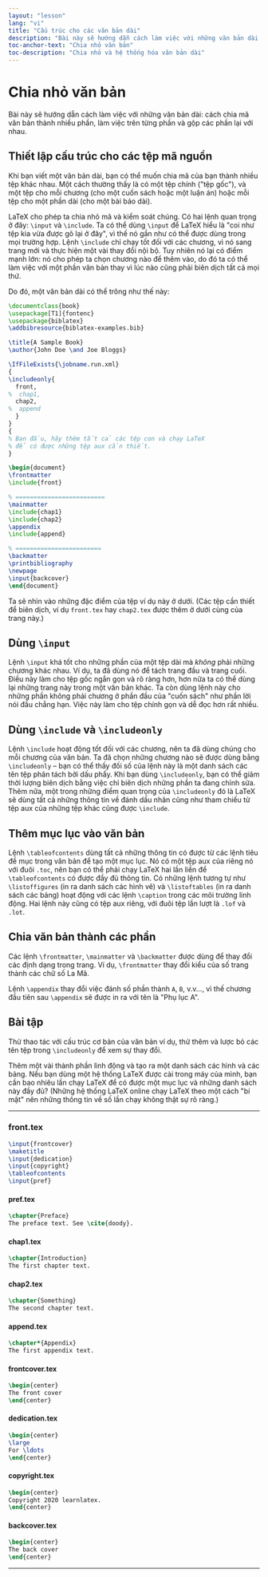 ```yaml
---
layout: "lesson"
lang: "vi"
title: "Cấu trúc cho các văn bản dài"
description: "Bài này sẽ hướng dẫn cách làm việc với những văn bản dài: cách chia mã văn bản thành nhiều phần, làm việc trên từng phần và gộp các phần lại với nhau."
toc-anchor-text: "Chia nhỏ văn bản"
toc-description: "Chia nhỏ và hệ thống hóa văn bản dài"
---
```


# Chia nhỏ văn bản

<span class="summary">Bài này sẽ hướng dẫn cách làm việc với những văn bản dài:
cách chia mã văn bản thành nhiều phần, làm việc trên từng phần và gộp các phần
lại với nhau.</span>

<script>
preincludes = {
 "pre0": {
    "pre1": "front.tex",
    "pre2": "pref.tex",
    "pre3": "chap1.tex",
    "pre4": "chap2.tex",
    "pre5": "append.tex",
    "pre6": "frontcover.tex",
    "pre7": "dedication.tex",
    "pre8": "copyright.tex",
    "pre9": "backcover.tex",
   }
}
</script>

## Thiết lập cấu trúc cho các tệp mã nguồn

Khi bạn viết một văn bản dài, bạn có thể muốn chia mã của bạn thành nhiều tệp
khác nhau. Một cách thường thấy là có một tệp chính ("tệp gốc"), và một tệp cho
mỗi chương (cho một cuốn sách hoặc một luận án) hoặc mỗi tệp cho một phần dài
(cho một bài báo dài).

LaTeX cho phép ta chia nhỏ mã và kiểm soát chúng. Có hai lệnh quan trọng ở đây:
`\input` và `\include`. Ta có thể dùng `\input` để LaTeX hiểu là "coi như tệp
kia vừa được gõ lại ở đây", vì thế nó gần như có thể được dùng trong mọi trường
hợp. Lệnh `\include` chỉ chạy tốt đối với các chương, vì nó sang trang mới và
thực hiện một vài thay đổi nội bộ. Tuy nhiên nó lại có điểm mạnh lớn: nó cho
phép ta chọn chương nào để thêm vào, do đó ta có thể làm việc với một phần văn
bản thay vì lúc nào cũng phải biên dịch tất cả mọi thứ.

Do đó, một văn bản dài có thể trông như thế này:

<!-- pre0 {% raw %} -->
```latex
\documentclass{book}
\usepackage[T1]{fontenc}
\usepackage{biblatex}
\addbibresource{biblatex-examples.bib}

\title{A Sample Book}
\author{John Doe \and Joe Bloggs}

\IfFileExists{\jobname.run.xml}
{
\includeonly{
  front,
%  chap1,
  chap2,
%  append
  }
}
{
% Ban đầu, hãy thêm tất cả các tệp con và chạy LaTeX
% để có được những tệp aux cần thiết.
}

\begin{document}
\frontmatter
\include{front}

% =========================
\mainmatter
\include{chap1}
\include{chap2}
\appendix
\include{append}

% ========================
\backmatter
\printbibliography
\newpage
\input{backcover}
\end{document}
```
<!-- {% endraw %} -->

Ta sẽ nhìn vào những đặc điểm của tệp ví dụ này ở dưới. (Các tệp cần thiết để
biên dịch, ví dụ `front.tex` hay `chap2.tex` được thêm ở dưới cùng của trang
này.)

## Dùng `\input`

Lệnh `\input` khá tốt cho những phần của một tệp dài mà _không_ phải những
chương khác nhau. Ví dụ, ta đã dùng nó để tách trang đầu và trang cuối. Điều này
làm cho tệp gốc ngắn gọn và rõ ràng hơn, hơn nữa ta có thể dùng lại những trang
này trong một văn bản khác. Ta còn dùng lệnh này cho những phần không phải
chương ở phần đầu của "cuốn sách" như phần lời nói đầu chẳng hạn. Việc này làm
cho tệp chính gọn và dễ đọc hơn rất nhiều.

## Dùng `\include` và `\includeonly`

Lệnh `\include` hoạt động tốt đối với các chương, nên ta đã dùng chúng cho mỗi
chương của văn bản. Ta đã chọn những chương nào sẽ được dùng bằng `\includeonly`
&ndash; bạn có thể thấy đối số của lệnh này là một danh sách các tên tệp phân
tách bởi dấu phẩy. Khi bạn dùng `\includeonly`, bạn có thể giảm thời lượng biên
dịch bằng việc chỉ biên dịch những phần ta đang chỉnh sửa. Thêm nữa, một trong
những điểm quan trọng của `\includeonly` đó là LaTeX sẽ dùng tất cả những thông
tin về đánh dấu nhãn cũng như tham chiếu từ tệp aux của những tệp khác cũng được
`\include`.

## Thêm mục lục vào văn bản

Lệnh `\tableofcontents` dùng tất cả những thông tin có được từ các lệnh tiêu đề
mục trong văn bản để tạo một mục lục. Nó có một tệp aux của riêng nó với đuôi
`.toc`, nên bạn có thể phải chạy LaTeX hai lần liền để `\tableofcontents` có
được đầy đủ thông tin. Có những lệnh tương tự như `\listoffigures` (in ra danh
sách các hình vẽ) và `\listoftables` (in ra danh sách các bảng) hoạt động với
các lệnh `\caption` trong các môi trường linh động. Hai lệnh này cũng có tệp aux
riêng, với đuôi tệp lần lượt là `.lof` và `.lot`.

## Chia văn bản thành các phần

Các lệnh `\frontmatter`, `\mainmatter` và `\backmatter` được dùng để thay đổi
các định dạng trong trang. Ví dụ, `\frontmatter` thay đổi kiểu của số trang
thành các chữ số La Mã.

Lệnh `\appendix` thay đổi việc đánh số phần thành `A`, `B`, v.v..., vì thế
chương đầu tiên sau `\appendix` sẽ được in ra với tên là "Phụ lục A".

## Bài tập

Thử thao tác với cấu trúc cơ bản của văn bản ví dụ, thử thêm và lược bỏ các tên
tệp trong `\includeonly` để xem sự thay đổi.

Thêm một vài thành phần linh động và tạo ra một danh sách các hình và các bảng.
Nếu bạn dùng một hệ thống LaTeX được cài trong máy của mình, bạn cần bao nhiêu
lần chạy LaTeX để có được một mục lục và những danh sách này đầy đủ? (Những hệ
thống LaTeX online chạy LaTeX theo một cách "bí mật" nên những thông tin về số
lần chạy không thật sự rõ ràng.)

----

### front.tex
<!-- pre1 {% raw %} -->
```latex
\input{frontcover}
\maketitle
\input{dedication}
\input{copyright}
\tableofcontents
\input{pref}
```

#### pref.tex
<!-- pre2 {% raw %} -->
```latex
\chapter{Preface}
The preface text. See \cite{doody}.
```
<!-- {% endraw %} -->

#### chap1.tex
<!-- pre3 {% raw %} -->
```latex
\chapter{Introduction}
The first chapter text.
```
<!-- {% endraw %} -->

#### chap2.tex
<!-- pre4 {% raw %} -->
```latex
\chapter{Something}
The second chapter text.
```
<!-- {% endraw %} -->

####  append.tex
<!-- pre5 {% raw %} -->
```latex
\chapter*{Appendix}
The first appendix text.
```
<!-- {% endraw %} -->

#### frontcover.tex
<!-- pre6 {% raw %} -->
```latex
\begin{center}
The front cover
\end{center}
```
<!-- {% endraw %} -->

#### dedication.tex
<!-- pre7 {% raw %} -->
```latex
\begin{center}
\large
For \ldots
\end{center}
```
<!-- {% endraw %} -->

#### copyright.tex
<!-- pre8 {% raw %} -->
```latex
\begin{center}
Copyright 2020 learnlatex.
\end{center}
```
<!-- {% endraw %} -->

#### backcover.tex
<!-- pre9 {% raw %} -->
```latex
\begin{center}
The back cover
\end{center}
```
<!-- {% endraw %} -->

----
